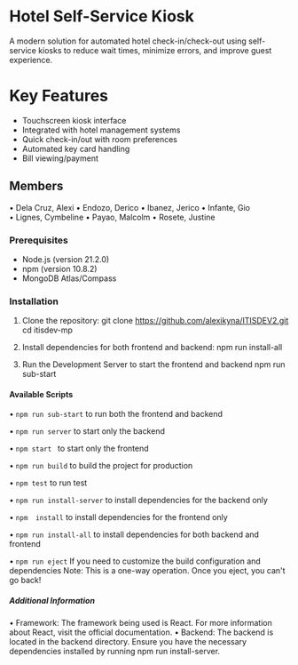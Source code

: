 # Hotel Self-Service Kiosk

A modern solution for automated hotel check-in/check-out using self-service kiosks to reduce wait times, minimize errors, and improve guest experience.

# Key Features
- Touchscreen kiosk interface
- Integrated with hotel management systems
- Quick check-in/out with room preferences
- Automated key card handling
- Bill viewing/payment

## Members
• Dela Cruz, Alexi 
• Endozo, Derico 
• Ibanez, Jerico 
• Infante, Gio  
• Lignes, Cymbeline 
• Payao, Malcolm 
• Rosete, Justine

### Prerequisites

- Node.js (version 21.2.0)
- npm (version 10.8.2)
- MongoDB Atlas/Compass

### Installation

1. Clone the repository:
    git clone https://github.com/alexikyna/ITISDEV2.git
    cd itisdev-mp

2. Install dependencies for both frontend and backend:
    npm run install-all

3.  Run the Development Server to start the frontend and backend
    npm run sub-start

#### Available Scripts

• `npm run sub-start` to run both the frontend and backend

• `npm run server` to start only the backend

• `npm start ` to start only the frontend

• `npm run build` to build the project for production

• `npm test` to run test

• `npm run install-server` to install dependencies for the backend only

• `npm  install` to install dependencies for the frontend only

•  `npm run install-all` to install  dependencies for both backend and frontend

• `npm run eject` If you need to customize the build configuration and dependencies Note: This is a one-way operation. Once you eject, you can't go back!

##### Additional Information
• Framework: The framework being used is React. For more information about React, visit the official documentation.
• Backend: The backend is located in the backend directory. Ensure you have the necessary dependencies installed by running npm run install-server.
